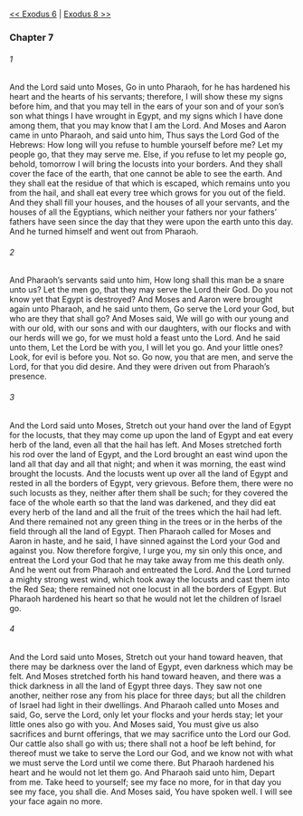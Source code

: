 [<< Exodus 6](Exodus%206.md)  |  [Exodus 8 >>](Exodus%208.md)

### Chapter 7
###### 1
And the Lord said unto Moses, Go in unto Pharaoh, for he has hardened his heart and the hearts of his servants; therefore, I will show these my signs before him, and that you may tell in the ears of your son and of your son’s son what things I have wrought in Egypt, and my signs which I have done among them, that you may know that I am the Lord. And Moses and Aaron came in unto Pharaoh, and said unto him, Thus says the Lord God of the Hebrews: How long will you refuse to humble yourself before me? Let my people go, that they may serve me. Else, if you refuse to let my people go, behold, tomorrow I will bring the locusts into your borders. And they shall cover the face of the earth, that one cannot be able to see the earth. And they shall eat the residue of that which is escaped, which remains unto you from the hail, and shall eat every tree which grows for you out of the field. And they shall fill your houses, and the houses of all your servants, and the houses of all the Egyptians, which neither your fathers nor your fathers’ fathers have seen since the day that they were upon the earth unto this day. And he turned himself and went out from Pharaoh.

###### 2
And Pharaoh’s servants said unto him, How long shall this man be a snare unto us? Let the men go, that they may serve the Lord their God. Do you not know yet that Egypt is destroyed? And Moses and Aaron were brought again unto Pharaoh, and he said unto them, Go serve the Lord your God, but who are they that shall go? And Moses said, We will go with our young and with our old, with our sons and with our daughters, with our flocks and with our herds will we go, for we must hold a feast unto the Lord. And he said unto them, Let the Lord be with you, I will let you go. And your little ones? Look, for evil is before you. Not so. Go now, you that are men, and serve the Lord, for that you did desire. And they were driven out from Pharaoh’s presence.

###### 3
And the Lord said unto Moses, Stretch out your hand over the land of Egypt for the locusts, that they may come up upon the land of Egypt and eat every herb of the land, even all that the hail has left. And Moses stretched forth his rod over the land of Egypt, and the Lord brought an east wind upon the land all that day and all that night; and when it was morning, the east wind brought the locusts. And the locusts went up over all the land of Egypt and rested in all the borders of Egypt, very grievous. Before them, there were no such locusts as they, neither after them shall be such; for they covered the face of the whole earth so that the land was darkened, and they did eat every herb of the land and all the fruit of the trees which the hail had left. And there remained not any green thing in the trees or in the herbs of the field through all the land of Egypt. Then Pharaoh called for Moses and Aaron in haste, and he said, I have sinned against the Lord your God and against you. Now therefore forgive, I urge you, my sin only this once, and entreat the Lord your God that he may take away from me this death only. And he went out from Pharaoh and entreated the Lord. And the Lord turned a mighty strong west wind, which took away the locusts and cast them into the Red Sea; there remained not one locust in all the borders of Egypt. But Pharaoh hardened his heart so that he would not let the children of Israel go.

###### 4
And the Lord said unto Moses, Stretch out your hand toward heaven, that there may be darkness over the land of Egypt, even darkness which may be felt. And Moses stretched forth his hand toward heaven, and there was a thick darkness in all the land of Egypt three days. They saw not one another, neither rose any from his place for three days; but all the children of Israel had light in their dwellings. And Pharaoh called unto Moses and said, Go, serve the Lord, only let your flocks and your herds stay; let your little ones also go with you. And Moses said, You must give us also sacrifices and burnt offerings, that we may sacrifice unto the Lord our God. Our cattle also shall go with us; there shall not a hoof be left behind, for thereof must we take to serve the Lord our God, and we know not with what we must serve the Lord until we come there. But Pharaoh hardened his heart and he would not let them go. And Pharaoh said unto him, Depart from me. Take heed to yourself; see my face no more, for in that day you see my face, you shall die. And Moses said, You have spoken well. I will see your face again no more.